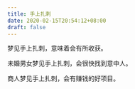 ```yaml
---
title: 手上扎刺
date: 2020-02-15T20:54:12+08:00
draft: false
---
```


梦见手上扎刺，意味着会有所收获。

未婚男女梦见手上扎刺，会很快找到意中人。

商人梦见手上扎刺，会有赚钱的好项目。

